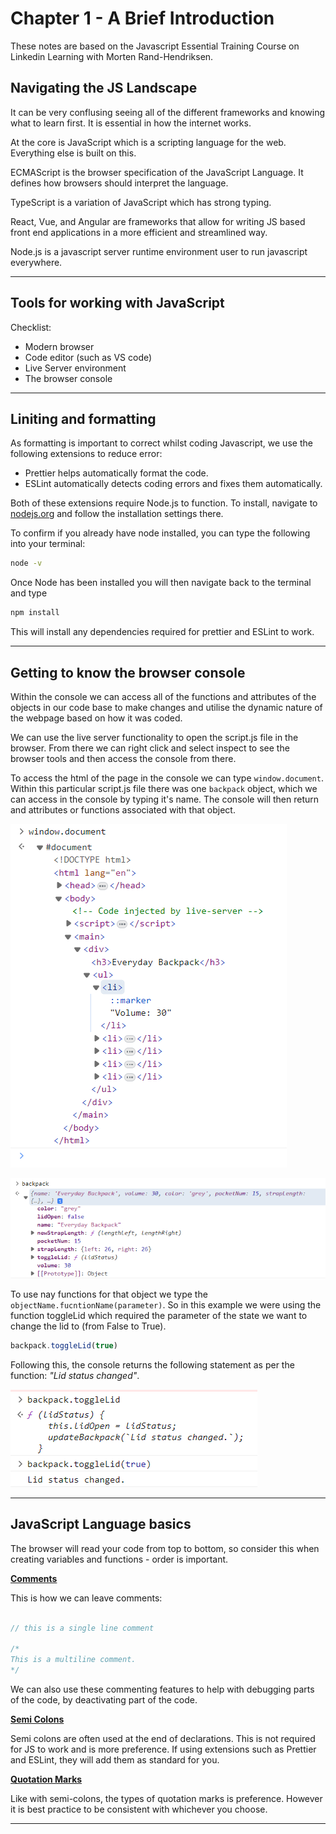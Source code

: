 # Chapter 1 - A Brief Introduction
These notes are based on the Javascript Essential Training Course on Linkedin Learning with Morten Rand-Hendriksen.

## Navigating the JS Landscape

It can be very conflusing seeing all of the different frameworks and knowing what to learn first. It is essential in how the internet works.

At the core is JavaScript which is a scripting language for the web. Everything else is built on this.

ECMAScript is the browser specification of the JavaScript Language. It defines how browsers should interpret the language.

TypeScript is a variation of JavaScript which has strong typing.

React, Vue, and Angular are frameworks that allow for writing JS based front end applications in a more efficient and streamlined way.

Node.js is a javascript server runtime environment user to run javascript everywhere. 

-----

## Tools for working with JavaScript

Checklist:
- Modern browser
- Code editor (such as VS code)
- Live Server environment
- The browser console

-----

## Liniting and formatting

As formatting is important to correct whilst coding Javascript, we use the following extensions to reduce error:

- Prettier helps automatically format the code.
- ESLint automatically detects coding errors and fixes them automatically.

Both of these extensions require Node.js to function. To install, navigate to [nodejs.org](https://nodejs.org) and follow the installation settings there. 

To confirm if you already have node installed, you can type the following into your terminal:
```cmd
node -v
```
Once Node has been installed you will then navigate back to the terminal and type 

```cmd
npm install
```
This will install any dependencies required for prettier and ESLint to work.

---

## Getting to know the browser console

Within the console we can access all of the functions and attributes of the objects in our code base to make changes and utilise the dynamic nature of the webpage based on how it was coded.

We can use the live server functionality to open the script.js file in the browser. From there we can right click and select inspect to see the browser tools and then access the console from there.

To access the html of the page in the console we can type `window.document`. Within this particular script.js file there was one `backpack` object, which we can access in the console by typing it's name. The console will then return and attributes or functions associated with that object.

![img](images/window%20dot%20document.png)

![img](images/backpack%20object.png)

To use nay functions for that object we type the `objectName.fucntionName(parameter)`. So in this example we were using the function toggleLid which required the parameter of the state we want to change the lid to (from False to True).

``` JavaScript
backpack.toggleLid(true)
```
Following this, the console returns the following statement as per the function: _"Lid status changed"_.

![img](images/backpack%20toggle%20lid.png)

---

## JavaScript Language basics

The browser will read your code from top to bottom, so consider this when creating variables and functions - order is important.

<u>**Comments**</u>

This is how we can leave comments:

```Javascript

// this is a single line comment

/*
This is a multiline comment.
*/
```

We can also use these commenting features to help with debugging parts of the code, by deactivating part of the code.

<u>**Semi Colons**</u>

Semi colons are often used at the end of declarations. This is not required for JS to work and is more preference. If using extensions such as Prettier and ESLint, they will add them as standard for you.

<u>**Quotation Marks**</u>

Like with semi-colons, the types of quotation marks is preference. However it is best practice to be consistent with whichever you choose.

---
